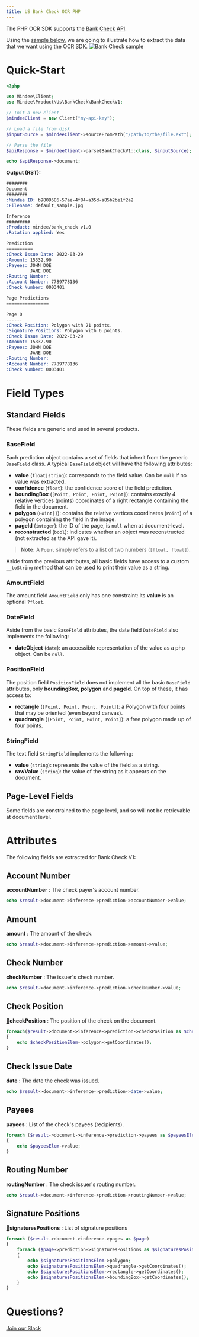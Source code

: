 ```yaml
---
title: US Bank Check OCR PHP
---
```

The PHP OCR SDK supports the [Bank Check API](https://platform.mindee.com/mindee/bank_check).

Using the [sample below](https://github.com/mindee/client-lib-test-data/blob/main/products/bank_check/default_sample.jpg), we are going to illustrate how to extract the data that we want using the OCR SDK.
![Bank Check sample](https://github.com/mindee/client-lib-test-data/blob/main/products/bank_check/default_sample.jpg?raw=true)

# Quick-Start
```php
<?php

use Mindee\Client;
use Mindee\Product\Us\BankCheck\BankCheckV1;

// Init a new client
$mindeeClient = new Client("my-api-key");

// Load a file from disk
$inputSource = $mindeeClient->sourceFromPath("/path/to/the/file.ext");

// Parse the file
$apiResponse = $mindeeClient->parse(BankCheckV1::class, $inputSource);

echo $apiResponse->document;
```

**Output (RST):**
```rst
########
Document
########
:Mindee ID: b9809586-57ae-4f84-a35d-a85b2be1f2a2
:Filename: default_sample.jpg

Inference
#########
:Product: mindee/bank_check v1.0
:Rotation applied: Yes

Prediction
==========
:Check Issue Date: 2022-03-29
:Amount: 15332.90
:Payees: JOHN DOE
         JANE DOE
:Routing Number:
:Account Number: 7789778136
:Check Number: 0003401

Page Predictions
================

Page 0
------
:Check Position: Polygon with 21 points.
:Signature Positions: Polygon with 6 points.
:Check Issue Date: 2022-03-29
:Amount: 15332.90
:Payees: JOHN DOE
         JANE DOE
:Routing Number:
:Account Number: 7789778136
:Check Number: 0003401
```

# Field Types
## Standard Fields
These fields are generic and used in several products.

### BaseField
Each prediction object contains a set of fields that inherit from the generic `BaseField` class.
A typical `BaseField` object will have the following attributes:

* **value** (`float|string`): corresponds to the field value. Can be `null` if no value was extracted.
* **confidence** (`float`): the confidence score of the field prediction.
* **boundingBox** (`[Point, Point, Point, Point]`): contains exactly 4 relative vertices (points) coordinates of a right rectangle containing the field in the document.
* **polygon** (`Point[]`): contains the relative vertices coordinates (`Point`) of a polygon containing the field in the image.
* **pageId** (`integer`): the ID of the page, is `null` when at document-level.
* **reconstructed** (`bool`): indicates whether an object was reconstructed (not extracted as the API gave it).

> **Note:** A `Point` simply refers to a list of two numbers (`[float, float]`).


Aside from the previous attributes, all basic fields have access to a custom `__toString` method that can be used to print their value as a string.


### AmountField
The amount field `AmountField` only has one constraint: its **value** is an optional `?float`.

### DateField
Aside from the basic `BaseField` attributes, the date field `DateField` also implements the following: 

* **dateObject** (`date`): an accessible representation of the value as a php object. Can be `null`.


### PositionField
The position field `PositionField` does not implement all the basic `BaseField` attributes, only **boundingBox**, **polygon** and **pageId**. On top of these, it has access to:

* **rectangle** (`[Point, Point, Point, Point]`): a Polygon with four points that may be oriented (even beyond canvas).
* **quadrangle** (`[Point, Point, Point, Point]`): a free polygon made up of four points.

### StringField
The text field `StringField` implements the following:
* **value** (`string`): represents the value of the field as a string.
* **rawValue** (`string`): the value of the string as it appears on the document.

## Page-Level Fields
Some fields are constrained to the page level, and so will not be retrievable at document level.

# Attributes
The following fields are extracted for Bank Check V1:

## Account Number
**accountNumber** : The check payer's account number.

```php
echo $result->document->inference->prediction->accountNumber->value;
```

## Amount
**amount** : The amount of the check.

```php
echo $result->document->inference->prediction->amount->value;
```

## Check Number
**checkNumber** : The issuer's check number.

```php
echo $result->document->inference->prediction->checkNumber->value;
```

## Check Position
[📄](#page-level-fields "This field is only present on individual pages.")**checkPosition** : The position of the check on the document.

```php
foreach($result->document->inference->prediction->checkPosition as $checkPositionElem)
{
    echo $checkPositionElem->polygon->getCoordinates();
}
```

## Check Issue Date
**date** : The date the check was issued.

```php
echo $result->document->inference->prediction->date->value;
```

## Payees
**payees** : List of the check's payees (recipients).

```php
foreach ($result->document->inference->prediction->payees as $payeesElem)
{
    echo $payeesElem->value;
}
```

## Routing Number
**routingNumber** : The check issuer's routing number.

```php
echo $result->document->inference->prediction->routingNumber->value;
```

## Signature Positions
[📄](#page-level-fields "This field is only present on individual pages.")**signaturesPositions** : List of signature positions

```php
foreach ($result->document->inference->pages as $page)
{
    foreach ($page->prediction->signaturesPositions as $signaturesPositionsElem)
    {
        echo $signaturesPositionsElem->polygon;
        echo $signaturesPositionsElem->quadrangle->getCoordinates();
        echo $signaturesPositionsElem->rectangle->getCoordinates();
        echo $signaturesPositionsElem->boundingBox->getCoordinates();
    }
}
```

# Questions?
[Join our Slack](https://join.slack.com/t/mindee-community/shared_invite/zt-2d0ds7dtz-DPAF81ZqTy20chsYpQBW5g)
